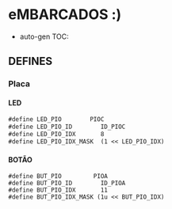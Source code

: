 # eMBARCADOS :)
* auto-gen TOC:

## DEFINES
### Placa
#### LED
```markdown
#define LED_PIO        PIOC
#define LED_PIO_ID        ID_PIOC
#define LED_PIO_IDX       8
#define LED_PIO_IDX_MASK  (1 << LED_PIO_IDX)
```
#### BOTÃO
```
#define BUT_PIO         PIOA
#define BUT_PIO_ID        ID_PIOA
#define BUT_PIO_IDX       11
#define BUT_PIO_IDX_MASK (1u << BUT_PIO_IDX)
```

```

```
